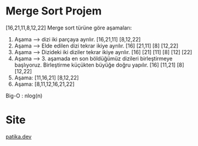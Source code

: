 # Merge Sort Projem

[16,21,11,8,12,22]
Merge sort türüne göre aşamaları:

1. Aşama --> dizi iki parçaya ayrılır.
[16,21,11]                        [8,12,22]
2. Aşama --> Elde edilen dizi tekrar ikiye ayrılır.
[16]    [21,11]           [8]       [12,22]
3. Aşama --> Dizideki iki diziler tekrar ikiye ayrılır.
[16]    [21]   [11]       [8]    [12]  [22]
4. Aşama --> 3. aşamada en son böldüğümüz dizileri birleştirmeye başlıyoruz. Birleştirme küçükten büyüğe doğru yapılır.
[16]    [11,21]           [8]       [12,22] 
5. Aşama:
[11,16,21]                        [8,12,22]
6. Aşama:
[8,11,12,16,21,22]

Big-O : nlog(n)

# Site
[patika.dev](https://www.patika.dev/tr)
